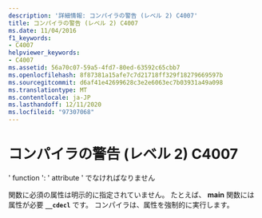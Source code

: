 ```yaml
---
description: '詳細情報: コンパイラの警告 (レベル 2) C4007'
title: コンパイラの警告 (レベル 2) C4007
ms.date: 11/04/2016
f1_keywords:
- C4007
helpviewer_keywords:
- C4007
ms.assetid: 56a70c07-59a5-4fd7-80ed-63592c65cbb7
ms.openlocfilehash: 8f87381a15afe7c7d21718ff329f18279669597b
ms.sourcegitcommit: d6af41e42699628c3e2e6063ec7b03931a49a098
ms.translationtype: MT
ms.contentlocale: ja-JP
ms.lasthandoff: 12/11/2020
ms.locfileid: "97307068"
---
```

# <a name="compiler-warning-level-2-c4007"></a>コンパイラの警告 (レベル 2) C4007

' function ': ' attribute ' でなければなりません

関数に必須の属性は明示的に指定されていません。 たとえば、 **main** 関数には属性が必要 **`__cdecl`** です。 コンパイラは、属性を強制的に実行します。
